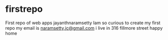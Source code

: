 # firstrepo
First repo of web apps
jayanthnaramsetty
Iam so curious to create my first repo
my email is naramsetty.jc@gmail.com
i live in 316 fillmore street
happy home